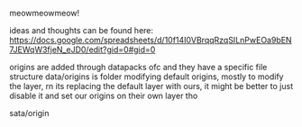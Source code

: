 meowmeowmeow!

ideas and thoughts can be found here:
https://docs.google.com/spreadsheets/d/10f14I0VBrqqRzqSILnPwEOa9bEN7JEWqW3fjeN_eJD0/edit?gid=0#gid=0

origins are added through datapacks ofc and they have a specific file structure
data/origins is folder modifying default origins, mostly to modify the layer, rn its replacing the default layer with ours, it might be better to just disable it and set our origins on their own layer tho

sata/origin
